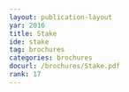 ```yaml
---
layout: publication-layout
yar: 2016
title: Stake
ide: stake
tag: brochures
categories: brochures
docurl: /brochures/Stake.pdf
rank: 17
---
```

    
